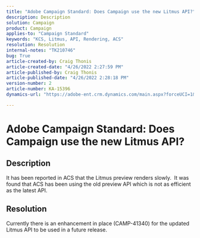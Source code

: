 ```yaml
---
title: "Adobe Campaign Standard: Does Campaign use the new Litmus API?"
description: Description
solution: Campaign
product: Campaign
applies-to: "Campaign Standard"
keywords: "KCS, Litmus, API, Rendering, ACS"
resolution: Resolution
internal-notes: "TK210746"
bug: True
article-created-by: Craig Thonis
article-created-date: "4/26/2022 2:27:59 PM"
article-published-by: Craig Thonis
article-published-date: "4/26/2022 2:28:18 PM"
version-number: 2
article-number: KA-15396
dynamics-url: "https://adobe-ent.crm.dynamics.com/main.aspx?forceUCI=1&pagetype=entityrecord&etn=knowledgearticle&id=92f6510f-6dc5-ec11-a7b6-0022480a138b"

---
```

# Adobe Campaign Standard: Does Campaign use the new Litmus API?

## Description


It has been reported in ACS that the Litmus preview renders slowly.  It was found that ACS has been using the old preview API which is not as efficient as the latest API.


## Resolution


Currently there is an enhancement in place (CAMP-41340) for the updated Litmus API to be used in a future release.
